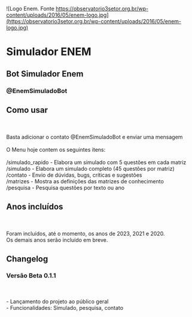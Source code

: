![Logo Enem. Fonte https://observatorio3setor.org.br/wp-content/uploads/2016/05/enem-logo.jpg](https://observatorio3setor.org.br/wp-content/uploads/2016/05/enem-logo.jpg)


# Simulador ENEM 

## Bot Simulador Enem

### @EnemSimuladoBot


## Como usar
<br/>
<br/>Basta adicionar o contato @EnemSimuladoBot e enviar uma mensagem
<br/>
<br/>O Menu hoje contem os seguintes itens:
<br/>
<br/>/simulado_rapido 	- Elabora um simulado com 5 questões em cada matriz
<br/>/simulado 			- Elabora um simulado completo (45 questões por matriz)
<br/>/contato			- Envio de dúvidas, bugs, críticas e sugestões
<br/>/matrizes			- Mostra as definições das matrizes de conhecimento
<br/>/pesquisa			- Pesquisa questões por texto ou ano

## Anos incluídos
<br/>
<br/>Foram incluídos, até o momento, os anos de 2023, 2021 e 2020. 
<br/>Os demais anos serão incluído em breve.

## Changelog

### Versão Beta 0.1.1
<br/>
<br/>- Lançamento do projeto ao público geral
<br/>- Funcionalidades: Simulado, pesquisa, contato